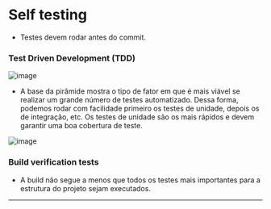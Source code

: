# Self testing

* Testes devem rodar antes do commit.

### Test Driven Development (TDD)

![image](https://github.com/AndreCoutinhom/devops_and_monitoring_study/assets/91290799/aeec9df6-daf9-418b-9b84-6c3e846d4b9d)

* A base da pirâmide mostra o tipo de fator em que é mais viável se realizar um grande número de testes automatizado. Dessa forma, podemos rodar com facilidade primeiro os testes de unidade, depois os de integração, etc. Os testes de unidade são os mais rápidos e devem garantir uma boa cobertura de teste.

![image](https://github.com/AndreCoutinhom/devops_and_monitoring_study/assets/91290799/399c229b-54ec-4897-93fe-0453857cc329)

### Build verification tests

* A build não segue a menos que todos os testes mais importantes para a estrutura do projeto sejam executados.

---
